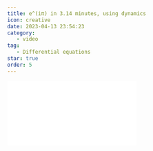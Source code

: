 ```yaml
---
title: e^(iπ) in 3.14 minutes, using dynamics
icon: creative
date: 2023-04-13 23:54:23
category:
   - video
tag:
   - Differential equations
star: true
order: 5
---
```



<div class="video-container">
   <iframe src="//player.bilibili.com/player.html?aid=527413843&bvid=BV1aM411K7zY&cid=1094649787&page=1" scrolling="no" border="0" frameborder="no" framespacing="0" allowfullscreen=" true"> </iframe>
</div>
